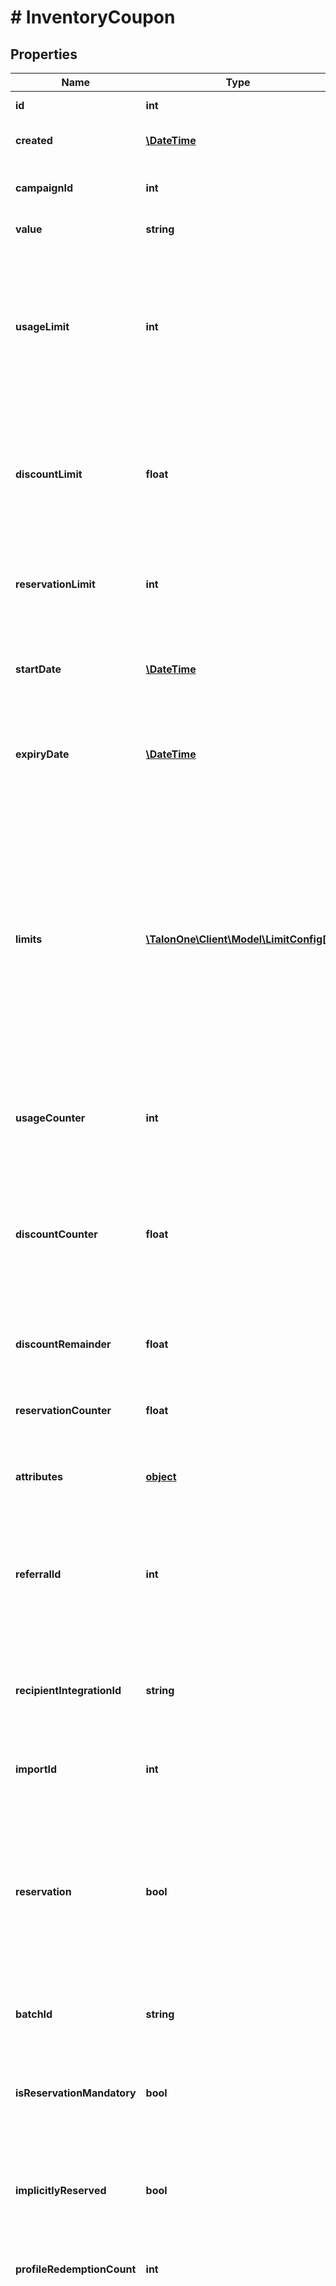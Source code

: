# # InventoryCoupon

## Properties

Name | Type | Description | Notes
------------ | ------------- | ------------- | -------------
**id** | **int** | Internal ID of this entity. | 
**created** | [**\DateTime**](\DateTime.md) | The time this entity was created. | 
**campaignId** | **int** | The ID of the campaign that owns this entity. | 
**value** | **string** | The coupon code. | 
**usageLimit** | **int** | The number of times the coupon code can be redeemed. &#x60;0&#x60; means unlimited redemptions but any campaign usage limits will still apply. | 
**discountLimit** | **float** | The total discount value that the code can give. Typically used to represent a gift card value. | [optional] 
**reservationLimit** | **int** | The number of reservations that can be made with this coupon code. | [optional] 
**startDate** | [**\DateTime**](\DateTime.md) | Timestamp at which point the coupon becomes valid. | [optional] 
**expiryDate** | [**\DateTime**](\DateTime.md) | Expiration date of the coupon. Coupon never expires if this is omitted. | [optional] 
**limits** | [**\TalonOne\Client\Model\LimitConfig[]**](LimitConfig.md) | Limits configuration for a coupon. These limits will override the limits set from the campaign.  **Note:** Only usable when creating a single coupon which is not tied to a specific recipient. Only per-profile limits are allowed to be configured. | [optional] 
**usageCounter** | **int** | The number of times the coupon has been successfully redeemed. | 
**discountCounter** | **float** | The amount of discounts given on rules redeeming this coupon. Only usable if a coupon discount budget was set for this coupon. | [optional] 
**discountRemainder** | **float** | The remaining discount this coupon can give. | [optional] 
**reservationCounter** | **float** | The number of times this coupon has been reserved. | [optional] 
**attributes** | [**object**](.md) | Custom attributes associated with this coupon. | [optional] 
**referralId** | **int** | The integration ID of the referring customer (if any) for whom this coupon was created as an effect. | [optional] 
**recipientIntegrationId** | **string** | The Integration ID of the customer that is allowed to redeem this coupon. | [optional] 
**importId** | **int** | The ID of the Import which created this coupon. | [optional] 
**reservation** | **bool** | Defines the reservation type: - &#x60;true&#x60;: The coupon can be reserved for multiple customers. - &#x60;false&#x60;: The coupon can be reserved only for one customer. It is a personal code. | [optional] [default to true]
**batchId** | **string** | The id of the batch the coupon belongs to. | [optional] 
**isReservationMandatory** | **bool** | An indication of whether the code can be redeemed only if it has been reserved first. | [optional] [default to false]
**implicitlyReserved** | **bool** | An indication of whether the coupon is implicitly reserved for all customers. | [optional] 
**profileRedemptionCount** | **int** | The number of times the coupon was redeemed by the profile. | 
**state** | **string** | Can be:  - &#x60;active&#x60;: The coupon can be used. It is a reserved coupon that is not pending, used, or expired, and it has a non-exhausted limit counter.    **Note:** This coupon state is returned for [scheduled campaigns](https://docs.talon.one/docs/product/campaigns/settings/managing-campaign-schedule), but the coupon cannot be used until the campaign is **running**. - &#x60;used&#x60;: The coupon has been redeemed and cannot be used again. It is not pending and has reached its redemption limit or was redeemed by the profile before expiration. - &#x60;expired&#x60;: The coupon was never redeemed, and it is now expired. It is non-pending, non-active, and non-used by the profile. - &#x60;pending&#x60;: The coupon will be usable in the future. - &#x60;disabled&#x60;: The coupon is part of a non-active campaign. | 

[[Back to Model list]](../../README.md#documentation-for-models) [[Back to API list]](../../README.md#documentation-for-api-endpoints) [[Back to README]](../../README.md)



